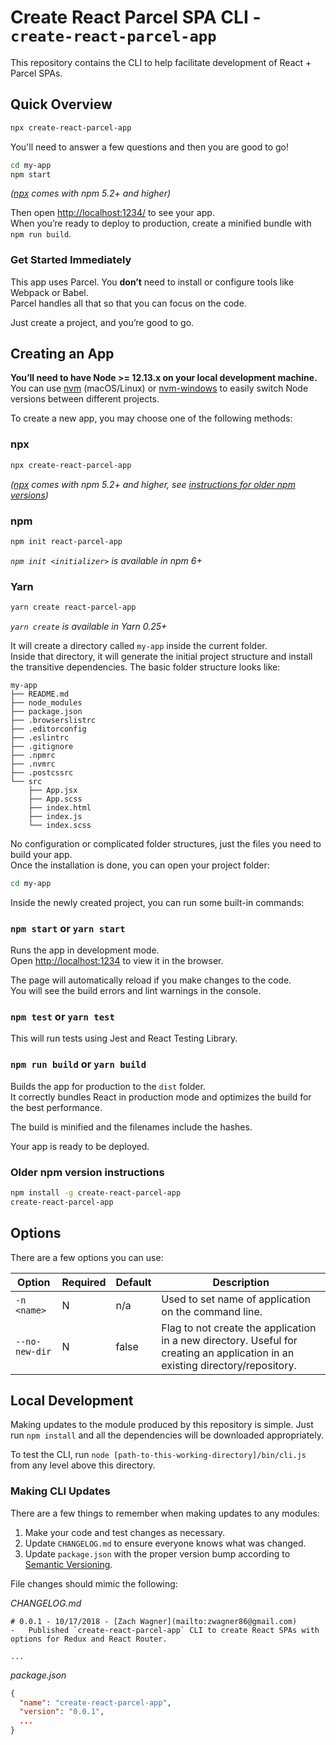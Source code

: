 # Create React Parcel SPA CLI - `create-react-parcel-app`
This repository contains the CLI to help facilitate development of React + Parcel SPAs.

## Quick Overview

```sh
npx create-react-parcel-app
```
You'll need to answer a few questions and then you are good to go!

```sh
cd my-app
npm start
```

_([npx](https://medium.com/@maybekatz/introducing-npx-an-npm-package-runner-55f7d4bd282b) comes with npm 5.2+ and higher)_

Then open [http://localhost:1234/](http://localhost:1234/) to see your app.<br>
When you’re ready to deploy to production, create a minified bundle with `npm run build`.

### Get Started Immediately

This app uses Parcel.  You **don’t** need to install or configure tools like Webpack or Babel.<br>
Parcel handles all that so that you can focus on the code.

Just create a project, and you’re good to go.

## Creating an App

**You’ll need to have Node >= 12.13.x on your local development machine.** You can use [nvm](https://github.com/creationix/nvm#installation) (macOS/Linux) or [nvm-windows](https://github.com/coreybutler/nvm-windows#node-version-manager-nvm-for-windows) to easily switch Node versions between different projects.

To create a new app, you may choose one of the following methods:

### npx

```sh
npx create-react-parcel-app
```

_([npx](https://medium.com/@maybekatz/introducing-npx-an-npm-package-runner-55f7d4bd282b) comes with npm 5.2+ and higher, see [instructions for older npm versions](https://gist.github.com/gaearon/4064d3c23a77c74a3614c498a8bb1c5f))_

### npm

```sh
npm init react-parcel-app
```

_`npm init <initializer>` is available in npm 6+_

### Yarn

```sh
yarn create react-parcel-app
```

_`yarn create` is available in Yarn 0.25+_

It will create a directory called `my-app` inside the current folder.<br>
Inside that directory, it will generate the initial project structure and install the transitive dependencies.  The basic folder structure looks like:

```
my-app
├── README.md
├── node_modules
├── package.json
├── .browserslistrc
├── .editorconfig
├── .eslintrc
├── .gitignore
├── .npmrc
├── .nvmrc
├── .postcssrc
└── src
    ├── App.jsx
    ├── App.scss
    ├── index.html
    ├── index.js
    └── index.scss
```

No configuration or complicated folder structures, just the files you need to build your app.<br>
Once the installation is done, you can open your project folder:

```sh
cd my-app
```

Inside the newly created project, you can run some built-in commands:

### `npm start` or `yarn start`

Runs the app in development mode.<br>
Open [http://localhost:1234](http://localhost:1234) to view it in the browser.

The page will automatically reload if you make changes to the code.<br>
You will see the build errors and lint warnings in the console.

### `npm test` or `yarn test`

This will run tests using Jest and React Testing Library.

### `npm run build` or `yarn build`

Builds the app for production to the `dist` folder.<br>
It correctly bundles React in production mode and optimizes the build for the best performance.

The build is minified and the filenames include the hashes.<br>

Your app is ready to be deployed.

### Older npm version instructions

```sh
npm install -g create-react-parcel-app
create-react-parcel-app
```

## Options
There are a few options you can use:

| Option        | Required | Default | Description                                                                                                                     |
|---------------|----------|---------|---------------------------------------------------------------------------------------------------------------------------------|
| `-n <name>`   |     N    |   n/a   | Used to set name of application on the command line.                                                                            |
| `--no-new-dir` |     N    |  false  | Flag to not create the application in a new directory.  Useful for creating an application in an existing directory/repository. |

## Local Development
Making updates to the module produced by this repository is simple. Just run `npm install` and all the dependencies will be downloaded appropriately.

To test the CLI, run `node [path-to-this-working-directory]/bin/cli.js` from any level above this directory.

### Making CLI Updates
There are a few things to remember when making updates to any modules:

1. Make your code and test changes as necessary.
1. Update `CHANGELOG.md` to ensure everyone knows what was changed.
1. Update `package.json` with the proper version bump according to [Semantic Versioning](http://semver.org/).


File changes should mimic the following:

*CHANGELOG.md*
```
# 0.0.1 - 10/17/2018 - [Zach Wagner](mailto:zwagner86@gmail.com)
-   Published `create-react-parcel-app` CLI to create React SPAs with options for Redux and React Router.

...
```

*package.json*
```json
{
  "name": "create-react-parcel-app",
  "version": "0.0.1",
  ...
}
```
